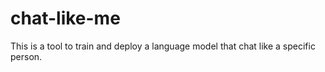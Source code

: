 # chat-like-me
This is a tool to train and deploy a language model that chat like a specific person.
